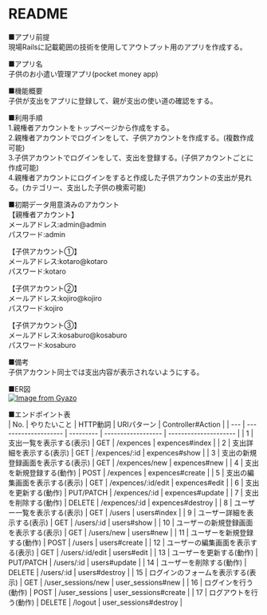 # README
■アプリ前提  
現場Railsに記載範囲の技術を使用してアウトプット用のアプリを作成する。  

■アプリ名  
子供のお小遣い管理アプリ(pocket money app)  

■機能概要  
子供が支出をアプリに登録して、親が支出の使い道の確認をする。

■利用手順  
1.親権者アカウントをトップページから作成をする。  
2.親権者アカウントでログインをして、子供アカウントを作成する。(複数作成可能)  
3.子供アカウントでログインをして、支出を登録する。(子供アカウントごとに作成可能)  
4.親権者アカウントにログインをすると作成した子供アカウントの支出が見れる。(カテゴリー、支出した子供の検索可能)  

■初期データ用意済みのアカウント  
【親権者アカウント】  
メールアドレス:admin@admin  
パスワード:admin  

【子供アカウント①】  
メールアドレス:kotaro@kotaro  
パスワード:kotaro  

【子供アカウント②】  
メールアドレス:kojiro@kojiro  
パスワード:kojiro  

【子供アカウント③】  
メールアドレス:kosaburo@kosaburo  
パスワード:kosaburo

■備考  
子供アカウント同士では支出内容が表示されないようにする。  

■ER図  
[![Image from Gyazo](https://i.gyazo.com/2a317f0ca56c364fef7b7e1c7d339b46.png)](https://gyazo.com/2a317f0ca56c364fef7b7e1c7d339b46)  

■エンドポイント表  
| No. | やりたいこと               | HTTP動詞    | URIパターン            | Controller#Action     |
| --- | -------------------- | --------- | ------------------ | --------------------- |
| 1   | 支出一覧を表示する(表示)        | GET       | /expences          | expences#index        |
| 2   | 支出詳細を表示する(表示)        | GET       | /expences/:id      | expences#show         |
| 3   | 支出の新規登録画面を表示する(表示)   | GET       | /expences/new      | expences#new          |
| 4   | 支出を新規登録する(動作)        | POST      | /expences          | expences#create       |
| 5   | 支出の編集画面を表示する(表示)     | GET       | /expences/:id/edit | expences#edit         |
| 6   | 支出を更新する(動作)          | PUT/PATCH | /expences/:id      | expences#update       |
| 7   | 支出を削除する(動作)          | DELETE    | /expences/:id      | expences#destroy      |
| 8   | ユーザー一覧を表示する(表示)      | GET       | /users             | users#index           |
| 9   | ユーザー詳細を表示する(表示)      | GET       | /users/:id         | users#show            |
| 10  | ユーザーの新規登録画面を表示する(表示) | GET       | /users/new         | users#new             |
| 11  | ユーザーを新規登録する(動作)      | POST      | /users             | users#create          |
| 12  | ユーザーの編集画面を表示する(表示)   | GET       | /users/:id/edit    | users#edit            |
| 13  | ユーザーを更新する(動作)        | PUT/PATCH | /users/:id         | users#update          |
| 14  | ユーザーを削除する(動作)        | DELETE    | /users/:id         | users#destroy         |
| 15  | ログインのフォームを表示する(表示)   | GET       | /user_sessions/new | user_sessions#new     |
| 16  | ログインを行う(動作)          | POST      | /user_sessions     | user_sessions#create  |
| 17  | ログアウトを行う(動作)         | DELETE    | /logout            | user_sessions#destroy |